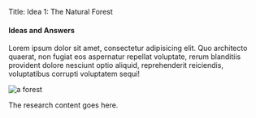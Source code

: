 Title: Idea 1: The Natural Forest

#### Ideas and Answers

Lorem ipsum dolor sit amet, consectetur adipisicing elit. Quo architecto quaerat, non fugiat eos aspernatur repellat voluptate, rerum blanditiis provident dolore nesciunt optio aliquid, reprehenderit reiciendis, voluptatibus corrupti voluptatem sequi!

![a forest]({attach}natural_forest.jpg) 

The research content goes here.